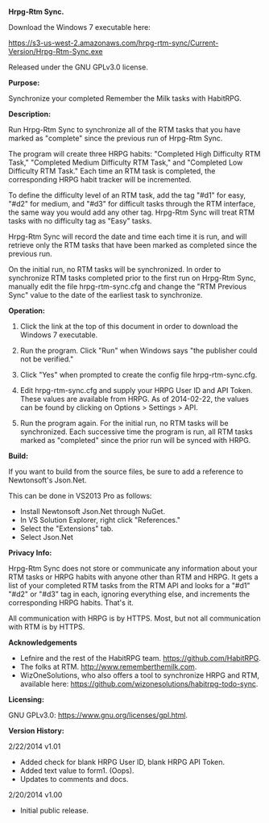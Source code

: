 **Hrpg-Rtm Sync.**

Download the Windows 7 executable here:

https://s3-us-west-2.amazonaws.com/hrpg-rtm-sync/Current-Version/Hrpg-Rtm-Sync.exe

Released under the GNU GPLv3.0 license.

**Purpose:**

Synchronize your completed Remember the Milk tasks with HabitRPG.

**Description:**

Run Hrpg-Rtm Sync to synchronize all of the RTM tasks that you have marked as "complete" since the previous run of Hrpg-Rtm Sync.
	
The program will create three HRPG habits: "Completed High Difficulty RTM Task," "Completed Medium Difficulty RTM Task," and "Completed Low Difficulty RTM Task." Each time an RTM task is completed, the corresponding HRPG habit tracker will be incremented.
	
To define the difficulty level of an RTM task, add the tag "#d1" for easy, "#d2" for medium, and "#d3" for difficult tasks through the RTM interface, the same way you would add any other tag. Hrpg-Rtm Sync will treat RTM tasks with no difficulty tag as "Easy" tasks.
	
Hrpg-Rtm Sync will record the date and time each time it is run, and will retrieve only the RTM tasks that have been marked as completed since the previous run.

On the initial run, no RTM tasks will be synchronized. In order to synchronize RTM tasks completed prior to the first run on Hrpg-Rtm Sync, manually edit the file hrpg-rtm-sync.cfg and change the "RTM Previous Sync" value to the date of the earliest task to synchronize.

**Operation:**

1. Click the link at the top of this document in order to download the Windows 7 executable.

2. Run the program. Click "Run" when Windows says "the publisher could not be verified."

3. Click "Yes" when prompted to create the config file hrpg-rtm-sync.cfg.

4. Edit hrpg-rtm-sync.cfg and supply your HRPG User ID and API Token. These values are available from HRPG. As of 2014-02-22, the values can be found by clicking on Options > Settings > API.

5. Run the program again. For the initial run, no RTM tasks will be synchronized. Each successive time the program is run, all RTM tasks marked as "completed" since the prior run will be synced with HRPG.

**Build:**

If you want to build from the source files, be sure to add a reference to Newtonsoft's Json.Net.

This can be done in VS2013 Pro as follows:

* Install Newtonsoft Json.Net through NuGet.
* In VS Solution Explorer, right click "References."
* Select the "Extensions" tab.
* Select Json.Net
	
**Privacy Info:**

Hrpg-Rtm Sync does not store or communicate any information about your RTM tasks or HRPG habits with anyone other than RTM and HRPG. It gets a list of your completed RTM tasks from the RTM API and looks for a "#d1" "#d2" or "#d3" tag in each, ignoring everything else, and increments the corresponding HRPG habits. That's it.
	
All communication with HRPG is by HTTPS. Most, but not all communication with RTM is by HTTPS.

**Acknowledgements**

* Lefnire and the rest of the HabitRPG team. https://github.com/HabitRPG.
* The folks at RTM. http://www.rememberthemilk.com.
* WizOneSolutions, who also offers a tool to synchronize HRPG and RTM, available here: https://github.com/wizonesolutions/habitrpg-todo-sync.

**Licensing:**

GNU GPLv3.0: https://www.gnu.org/licenses/gpl.html.
	
**Version History:**

2/22/2014	v1.01

* Added check for blank HRPG User ID, blank HRPG API Token.
* Added text value to form1. (Oops).
* Updates to comments and docs.

2/20/2014	v1.00

* Initial public release.